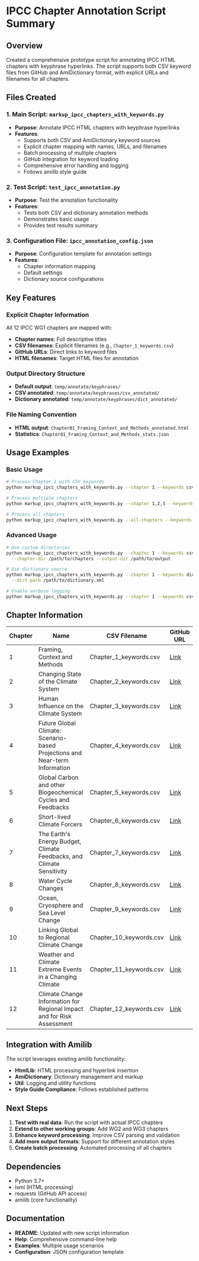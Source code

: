 # IPCC Chapter Annotation Script Summary

## Overview

Created a comprehensive prototype script for annotating IPCC HTML chapters with keyphrase hyperlinks. The script supports both CSV keyword files from GitHub and AmiDictionary format, with explicit URLs and filenames for all chapters.

## Files Created

### 1. Main Script: `markup_ipcc_chapters_with_keywords.py`
- **Purpose**: Annotate IPCC HTML chapters with keyphrase hyperlinks
- **Features**:
  - Supports both CSV and AmiDictionary keyword sources
  - Explicit chapter mapping with names, URLs, and filenames
  - Batch processing of multiple chapters
  - GitHub integration for keyword loading
  - Comprehensive error handling and logging
  - Follows amilib style guide

### 2. Test Script: `test_ipcc_annotation.py`
- **Purpose**: Test the annotation functionality
- **Features**:
  - Tests both CSV and dictionary annotation methods
  - Demonstrates basic usage
  - Provides test results summary

### 3. Configuration File: `ipcc_annotation_config.json`
- **Purpose**: Configuration template for annotation settings
- **Features**:
  - Chapter information mapping
  - Default settings
  - Dictionary source configurations

## Key Features

### Explicit Chapter Information
All 12 IPCC WG1 chapters are mapped with:
- **Chapter names**: Full descriptive titles
- **CSV filenames**: Explicit filenames (e.g., `Chapter_1_keywords.csv`)
- **GitHub URLs**: Direct links to keyword files
- **HTML filenames**: Target HTML files for annotation

### Output Directory Structure
- **Default output**: `temp/annotate/keyphrases/`
- **CSV annotated**: `temp/annotate/keyphrases/csv_annotated/`
- **Dictionary annotated**: `temp/annotate/keyphrases/dict_annotated/`

### File Naming Convention
- **HTML output**: `Chapter01_Framing_Context_and_Methods_annotated.html`
- **Statistics**: `Chapter01_Framing_Context_and_Methods_stats.json`

## Usage Examples

### Basic Usage
```bash
# Process Chapter 1 with CSV keywords
python markup_ipcc_chapters_with_keywords.py --chapter 1 --keywords csv

# Process multiple chapters
python markup_ipcc_chapters_with_keywords.py --chapter 1,2,3 --keywords csv

# Process all chapters
python markup_ipcc_chapters_with_keywords.py --all-chapters --keywords csv
```

### Advanced Usage
```bash
# Use custom directories
python markup_ipcc_chapters_with_keywords.py --chapter 1 --keywords csv \
  --chapter-dir /path/to/chapters --output-dir /path/to/output

# Use dictionary source
python markup_ipcc_chapters_with_keywords.py --chapter 1 --keywords dictionary \
  --dict-path /path/to/dictionary.xml

# Enable verbose logging
python markup_ipcc_chapters_with_keywords.py --chapter 1 --keywords csv --verbose
```

## Chapter Information

| Chapter | Name | CSV Filename | GitHub URL |
|---------|------|--------------|------------|
| 1 | Framing, Context and Methods | Chapter_1_keywords.csv | [Link](https://raw.githubusercontent.com/semanticClimate/encyclopedia/udita/Dictionary/ipcc/ipcc_wg1/ipcc_wg1_files/Chapter_1_keywords.csv) |
| 2 | Changing State of the Climate System | Chapter_2_keywords.csv | [Link](https://raw.githubusercontent.com/semanticClimate/encyclopedia/udita/Dictionary/ipcc/ipcc_wg1/ipcc_wg1_files/Chapter_2_keywords.csv) |
| 3 | Human Influence on the Climate System | Chapter_3_keywords.csv | [Link](https://raw.githubusercontent.com/semanticClimate/encyclopedia/udita/Dictionary/ipcc/ipcc_wg1/ipcc_wg1_files/Chapter_3_keywords.csv) |
| 4 | Future Global Climate: Scenario-based Projections and Near-term Information | Chapter_4_keywords.csv | [Link](https://raw.githubusercontent.com/semanticClimate/encyclopedia/udita/Dictionary/ipcc/ipcc_wg1/ipcc_wg1_files/Chapter_4_keywords.csv) |
| 5 | Global Carbon and other Biogeochemical Cycles and Feedbacks | Chapter_5_keywords.csv | [Link](https://raw.githubusercontent.com/semanticClimate/encyclopedia/udita/Dictionary/ipcc/ipcc_wg1/ipcc_wg1_files/Chapter_5_keywords.csv) |
| 6 | Short-lived Climate Forcers | Chapter_6_keywords.csv | [Link](https://raw.githubusercontent.com/semanticClimate/encyclopedia/udita/Dictionary/ipcc/ipcc_wg1/ipcc_wg1_files/Chapter_6_keywords.csv) |
| 7 | The Earth's Energy Budget, Climate Feedbacks, and Climate Sensitivity | Chapter_7_keywords.csv | [Link](https://raw.githubusercontent.com/semanticClimate/encyclopedia/udita/Dictionary/ipcc/ipcc_wg1/ipcc_wg1_files/Chapter_7_keywords.csv) |
| 8 | Water Cycle Changes | Chapter_8_keywords.csv | [Link](https://raw.githubusercontent.com/semanticClimate/encyclopedia/udita/Dictionary/ipcc/ipcc_wg1/ipcc_wg1_files/Chapter_8_keywords.csv) |
| 9 | Ocean, Cryosphere and Sea Level Change | Chapter_9_keywords.csv | [Link](https://raw.githubusercontent.com/semanticClimate/encyclopedia/udita/Dictionary/ipcc/ipcc_wg1/ipcc_wg1_files/Chapter_9_keywords.csv) |
| 10 | Linking Global to Regional Climate Change | Chapter_10_keywords.csv | [Link](https://raw.githubusercontent.com/semanticClimate/encyclopedia/udita/Dictionary/ipcc/ipcc_wg1/ipcc_wg1_files/Chapter_10_keywords.csv) |
| 11 | Weather and Climate Extreme Events in a Changing Climate | Chapter_11_keywords.csv | [Link](https://raw.githubusercontent.com/semanticClimate/encyclopedia/udita/Dictionary/ipcc/ipcc_wg1/ipcc_wg1_files/Chapter_11_keywords.csv) |
| 12 | Climate Change Information for Regional Impact and for Risk Assessment | Chapter_12_keywords.csv | [Link](https://raw.githubusercontent.com/semanticClimate/encyclopedia/udita/Dictionary/ipcc/ipcc_wg1/ipcc_wg1_files/Chapter_12_keywords.csv) |

## Integration with Amilib

The script leverages existing amilib functionality:
- **HtmlLib**: HTML processing and hyperlink insertion
- **AmiDictionary**: Dictionary management and markup
- **Util**: Logging and utility functions
- **Style Guide Compliance**: Follows established patterns

## Next Steps

1. **Test with real data**: Run the script with actual IPCC chapters
2. **Extend to other working groups**: Add WG2 and WG3 chapters
3. **Enhance keyword processing**: Improve CSV parsing and validation
4. **Add more output formats**: Support for different annotation styles
5. **Create batch processing**: Automated processing of all chapters

## Dependencies

- Python 3.7+
- lxml (HTML processing)
- requests (GitHub API access)
- amilib (core functionality)

## Documentation

- **README**: Updated with new script information
- **Help**: Comprehensive command-line help
- **Examples**: Multiple usage scenarios
- **Configuration**: JSON configuration template




